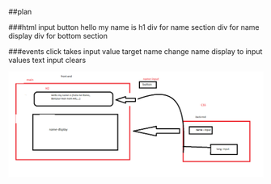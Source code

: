 ##plan

###html
input
button
hello my name is h1
div for name section
div for name display
div for bottom section

###events
click
takes input value
target name
change name display to input values text
input clears

![](./assets/wireframe.png)
